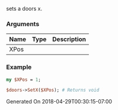 sets a doors x.
### Arguments
**Name**|**Type**|**Description**
:---|:---|:---
XPos||

### Example

```perl
my $XPos = 1;

$doors->SetX($XPos); # Returns void
```


Generated On 2018-04-29T00:30:15-07:00